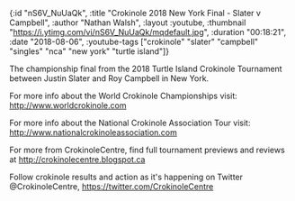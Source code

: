 {:id "nS6V_NuUaQk",
 :title "Crokinole 2018 New York Final - Slater v Campbell",
 :author "Nathan Walsh",
 :layout :youtube,
 :thumbnail "https://i.ytimg.com/vi/nS6V_NuUaQk/mqdefault.jpg",
 :duration "00:18:21",
 :date "2018-08-06",
 :youtube-tags
 ["crokinole"
  "slater"
  "campbell"
  "singles"
  "nca"
  "new york"
  "turtle island"]}


The championship final from the 2018 Turtle Island Crokinole Tournament between Justin Slater and Roy Campbell in New York.

For more info about the World Crokinole Championships visit: http://www.worldcrokinole.com

For more info about the National Crokinole Association Tour visit: http://www.nationalcrokinoleassociation.com

For more from CrokinoleCentre, find full tournament previews and reviews at http://crokinolecentre.blogspot.ca

Follow crokinole results and action as it's happening on Twitter @CrokinoleCentre, https://twitter.com/CrokinoleCentre
